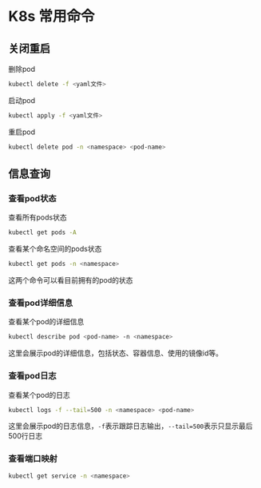 # K8s 常用命令

## 关闭重启

删除pod

```bash
kubectl delete -f <yaml文件>
```

启动pod

```bash
kubectl apply -f <yaml文件>
```

重启pod

```bash
kubectl delete pod -n <namespace> <pod-name>
```

## 信息查询

### 查看pod状态

查看所有pods状态

```bash
kubectl get pods -A
```

查看某个命名空间的pods状态

```bash
kubectl get pods -n <namespace>
```

这两个命令可以看目前拥有的pod的状态

### 查看pod详细信息

查看某个pod的详细信息

```bash
kubectl describe pod <pod-name> -n <namespace>
```

这里会展示pod的详细信息，包括状态、容器信息、使用的镜像id等。

### 查看pod日志

查看某个pod的日志

```bash
kubectl logs -f --tail=500 -n <namespace> <pod-name>
```

这里会展示pod的日志信息，`-f`表示跟踪日志输出，`--tail=500`表示只显示最后500行日志

### 查看端口映射

```bash
kubectl get service -n <namespace>
```
